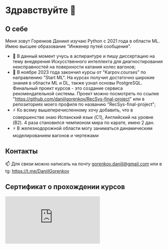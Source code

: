 # Здравствуйте 👋
## О себе
Меня зовут Горенков Даниил изучаю Python с 2021 года в области ML. Имею высшее образование "Инженер путей сообщения".
- 🔭 В данный момент учусь в аспирантуре и пишу диссертацию на тему внедерения Искусственного интеллекта для диагностирования неисправностей на поверхности катания колес вагонов;
- 🌱 В ноябре 2023 года закончил курсы от "Karpov.courses" по направлению "Start ML". На курсах получил достаточно широкие знания в области ML и DL, также узнал основы PostgreSQL. Финальный проект курсов - это создание сервиса рекомендательной системы. Проект можно посмотреть по ссылке "https://github.com/daniilgorenkov/RecSys-final-project" или в репозиториях моего профиля по названию "RecSys-final-project";
- ⚡ Ко всему вышеперечисленному хочу добавить, что в совершенстве знаю Испанский язык (C1), Английский на уровне (B2). 4 раза становился чемпионом мира по карате, имею 2 дан.
- ⚡ В железнодорожной области могу заниматься динамическим моделированием вагонов и чертежами 
## Контакты
📫 Для связи можно написать на почту gorenkov.daniil@gmail.com или в tg: https://t.me/DaniilGorenkov
## Сертификат о прохождении курсов
![Image alt](https://github.com/daniilgorenkov/daniilgorenkov/blob/main/Сертификат%20о%20прохождении%20курсов%20Start%20ML.pdf)
<!--
**daniilgorenkov/daniilgorenkov** is a ✨ _special_ ✨ repository because its `README.md` (this file) appears on your GitHub profile.

Here are some ideas to get you started:

- 🔭 I’m currently working on ...
- 🌱 I’m currently learning ...
- 👯 I’m looking to collaborate on ...
- 🤔 I’m looking for help with ...
- 💬 Ask me about ...
- 📫 How to reach me: ...
- 😄 Pronouns: ...
- ⚡ Fun fact: ...
-->
